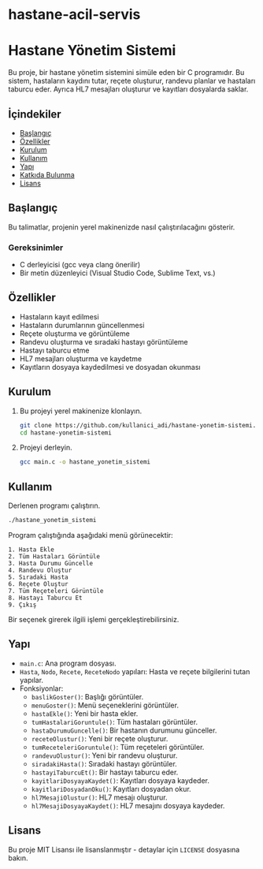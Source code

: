 # hastane-acil-servis
# Hastane Yönetim Sistemi

Bu proje, bir hastane yönetim sistemini simüle eden bir C programıdır. Bu sistem, hastaların kaydını tutar, reçete oluşturur, randevu planlar ve hastaları taburcu eder. Ayrıca HL7 mesajları oluşturur ve kayıtları dosyalarda saklar.

## İçindekiler
- [Başlangıç](#başlangıç)
- [Özellikler](#özellikler)
- [Kurulum](#kurulum)
- [Kullanım](#kullanım)
- [Yapı](#yapı)
- [Katkıda Bulunma](#katkıda-bulunma)
- [Lisans](#lisans)

## Başlangıç

Bu talimatlar, projenin yerel makinenizde nasıl çalıştırılacağını gösterir.

### Gereksinimler

- C derleyicisi (gcc veya clang önerilir)
- Bir metin düzenleyici (Visual Studio Code, Sublime Text, vs.)

## Özellikler

- Hastaların kayıt edilmesi
- Hastaların durumlarının güncellenmesi
- Reçete oluşturma ve görüntüleme
- Randevu oluşturma ve sıradaki hastayı görüntüleme
- Hastayı taburcu etme
- HL7 mesajları oluşturma ve kaydetme
- Kayıtların dosyaya kaydedilmesi ve dosyadan okunması

## Kurulum

1. Bu projeyi yerel makinenize klonlayın.
    ```bash
    git clone https://github.com/kullanici_adi/hastane-yonetim-sistemi.git
    cd hastane-yonetim-sistemi
    ```

2. Projeyi derleyin.
    ```bash
    gcc main.c -o hastane_yonetim_sistemi
    ```

## Kullanım

Derlenen programı çalıştırın.
```bash
./hastane_yonetim_sistemi
```

Program çalıştığında aşağıdaki menü görünecektir:
```
1. Hasta Ekle
2. Tüm Hastaları Görüntüle
3. Hasta Durumu Güncelle
4. Randevu Oluştur
5. Sıradaki Hasta
6. Reçete Oluştur
7. Tüm Reçeteleri Görüntüle
8. Hastayı Taburcu Et
9. Çıkış
```

Bir seçenek girerek ilgili işlemi gerçekleştirebilirsiniz.

## Yapı

- `main.c`: Ana program dosyası.
- `Hasta`, `Nodo`, `Recete`, `ReceteNodo` yapıları: Hasta ve reçete bilgilerini tutan yapılar.
- Fonksiyonlar:
  - `baslikGoster()`: Başlığı görüntüler.
  - `menuGoster()`: Menü seçeneklerini görüntüler.
  - `hastaEkle()`: Yeni bir hasta ekler.
  - `tumHastalariGoruntule()`: Tüm hastaları görüntüler.
  - `hastaDurumuGuncelle()`: Bir hastanın durumunu günceller.
  - `receteOlustur()`: Yeni bir reçete oluşturur.
  - `tumReceteleriGoruntule()`: Tüm reçeteleri görüntüler.
  - `randevuOlustur()`: Yeni bir randevu oluşturur.
  - `siradakiHasta()`: Sıradaki hastayı görüntüler.
  - `hastayiTaburcuEt()`: Bir hastayı taburcu eder.
  - `kayitlariDosyayaKaydet()`: Kayıtları dosyaya kaydeder.
  - `kayitlariDosyadanOku()`: Kayıtları dosyadan okur.
  - `hl7MesajiOlustur()`: HL7 mesajı oluşturur.
  - `hl7MesajiDosyayaKaydet()`: HL7 mesajını dosyaya kaydeder.

## Lisans

Bu proje MIT Lisansı ile lisanslanmıştır - detaylar için `LICENSE` dosyasına bakın.
